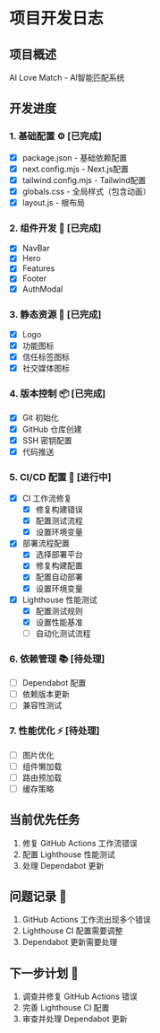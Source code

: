 # 项目开发日志

## 项目概述
AI Love Match - AI智能匹配系统

## 开发进度

### 1. 基础配置 ⚙️ [已完成]
- [x] package.json - 基础依赖配置
- [x] next.config.mjs - Next.js配置
- [x] tailwind.config.mjs - Tailwind配置
- [x] globals.css - 全局样式（包含动画）
- [x] layout.js - 根布局

### 2. 组件开发 🧩 [已完成]
- [x] NavBar
- [x] Hero
- [x] Features
- [x] Footer
- [x] AuthModal

### 3. 静态资源 🎨 [已完成]
- [x] Logo
- [x] 功能图标
- [x] 信任标签图标
- [x] 社交媒体图标

### 4. 版本控制 📦 [已完成]
- [x] Git 初始化
- [x] GitHub 仓库创建
- [x] SSH 密钥配置
- [x] 代码推送

### 5. CI/CD 配置 🚀 [进行中]
- [x] CI 工作流修复
  - [x] 修复构建错误
  - [x] 配置测试流程
  - [x] 设置环境变量
- [x] 部署流程配置
  - [x] 选择部署平台
  - [x] 修复构建配置
  - [x] 配置自动部署
  - [x] 设置环境变量
- [x] Lighthouse 性能测试
  - [x] 配置测试规则
  - [x] 设置性能基准
  - [ ] 自动化测试流程

### 6. 依赖管理 📚 [待处理]
- [ ] Dependabot 配置
- [ ] 依赖版本更新
- [ ] 兼容性测试

### 7. 性能优化 ⚡ [待处理]
- [ ] 图片优化
- [ ] 组件懒加载
- [ ] 路由预加载
- [ ] 缓存策略

## 当前优先任务
1. 修复 GitHub Actions 工作流错误
2. 配置 Lighthouse 性能测试
3. 处理 Dependabot 更新

## 问题记录 🐛
1. GitHub Actions 工作流出现多个错误
2. Lighthouse CI 配置需要调整
3. Dependabot 更新需要处理

## 下一步计划 📝
1. 调查并修复 GitHub Actions 错误
2. 完善 Lighthouse CI 配置
3. 审查并处理 Dependabot 更新
  